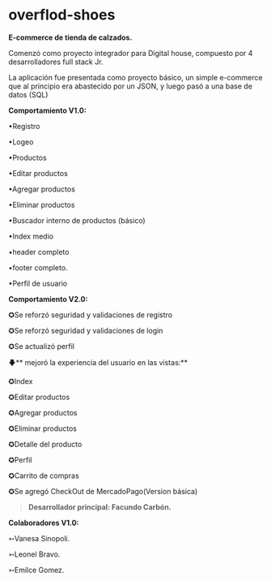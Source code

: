 # overflod-shoes 
**E-commerce de tienda de calzados.**

Comenzó como proyecto integrador para Digital house, compuesto por 4 desarrolladores full stack Jr.

La aplicación fue presentada como proyecto básico, un simple e-commerce que al principio era abastecido por un JSON, y luego pasó a una base de datos (SQL)

****Comportamiento V1.0:****

•Registro

•Logeo

•Productos

•Editar productos

•Agregar productos

•Eliminar productos

•Buscador interno de productos (básico)

•Index medio

•header completo

•footer completo.

•Perfil de usuario


**Comportamiento V2.0:**

✪Se reforzó seguridad y validaciones de registro

✪Se reforzó seguridad y validaciones de login

✪Se actualizó perfil

🡇** mejoró la experiencia del usuario en las vistas:**

✪Index

✪Editar productos

✪Agregar productos

✪Eliminar productos

✪Detalle del producto

✪Perfil

✪Carrito de compras

✪Se agregó CheckOut de MercadoPago(Version básica)


>**Desarrollador principal: Facundo Carbón.**

**Colaboradores V1.0:**

➳Vanesa Sinopoli.

➳Leonel Bravo.

➳Emilce Gomez.
